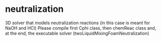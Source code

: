 # neutralization
3D solver that models neutralization reactions (in this case is meant for NaOH and HCl)
Please compile first Cphi class, then chemReac class and, at the end, the executable solver (twoLiquidMixingFoamNeutralization)
